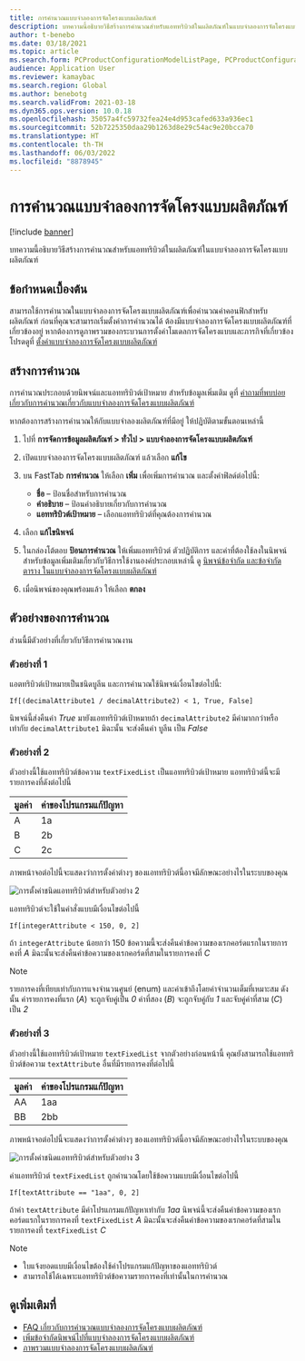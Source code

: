 ```yaml
---
title: การคำนวณแบบจำลองการจัดโครงแบบผลิตภัณฑ์
description: บทความนี้อธิบายวิธีสร้างการคำนวณสำหรับแอททริบิวต์ในผลิตภัณฑ์ในแบบจำลองการจัดโครงแบบผลิตภัณฑ์
author: t-benebo
ms.date: 03/18/2021
ms.topic: article
ms.search.form: PCProductConfigurationModelListPage, PCProductConfigurationModelDetails
audience: Application User
ms.reviewer: kamaybac
ms.search.region: Global
ms.author: benebotg
ms.search.validFrom: 2021-03-18
ms.dyn365.ops.version: 10.0.18
ms.openlocfilehash: 35057a4fc59732fea24e4d953cafed633a936ec1
ms.sourcegitcommit: 52b7225350daa29b1263d8e29c54ac9e20bcca70
ms.translationtype: HT
ms.contentlocale: th-TH
ms.lasthandoff: 06/03/2022
ms.locfileid: "8878945"
---
```

# <a name="product-configuration-model-calculations"></a>การคำนวณแบบจำลองการจัดโครงแบบผลิตภัณฑ์

[!include [banner](../includes/banner.md)]

บทความนี้อธิบายวิธีสร้างการคำนวณสำหรับแอททริบิวต์ในผลิตภัณฑ์ในแบบจำลองการจัดโครงแบบผลิตภัณฑ์

## <a name="prerequisites"></a>ข้อกำหนดเบื้องต้น

สามารถใช้การคำนวณในแบบจำลองการจัดโครงแบบผลิตภัณฑ์เพื่อคำนวณค่าคอนฟิกสำหรับผลิตภัณฑ์ ก่อนที่คุณจะสามารถเริ่มตั้งค่าการคํานวณได้ ต้องมีแบบจำลองการจัดโครงแบบผลิตภัณฑ์ที่เกี่ยวข้องอยู่ หากต้องการดูภาพรวมของกระบวนการตั้งค่าโมเดลการจัดโครงแบบและภารกิจที่เกี่ยวข้อง โปรดดูที่ [ตั้งค่าแบบจำลองการจัดโครงแบบผลิตภัณฑ์](set-up-maintain-product-configuration-model.md)

## <a name="create-a-calculation"></a>สร้างการคำนวณ

การคำนวณประกอบด้วยนิพจน์และแอททริบิวต์เป้าหมาย สำหรับข้อมูลเพิ่มเติม ดูที่ [คำถามที่พบบ่อยเกี่ยวกับการคำนวณเกี่ยวกับแบบจำลองการจัดโครงแบบผลิตภัณฑ์](calculate-product-configuration-models.md)

หากต้องการสร้างการคํานวณให้กับแบบจำลองผลิตภัณฑ์ที่มีอยู่ ให้ปฏิบัติตามขั้นตอนเหล่านี้

1. ไปที่ **การจัดการข้อมูลผลิตภัณฑ์ \> ทั่วไป \> แบบจำลองการจัดโครงแบบผลิตภัณฑ์**
1. เปิดแบบจำลองการจัดโครงแบบผลิตภัณฑ์ แล้วเลือก **แก้ไข**
1. บน FastTab **การคํานวณ** ให้เลือก **เพิ่ม** เพื่อเพิ่มการคํานวณ และตั้งค่าฟิลด์ต่อไปนี้:

    - **ชื่อ** – ป้อนชื่อสำหรับการคํานวณ
    - **คำอธิบาย** – ป้อนคำอธิบายเกี่ยวกับการคำนวณ
    - **แอททริบิวต์เป้าหมาย** – เลือกแอททริบิวต์ที่คุณต้องการคํานวณ

1. เลือก **แก้ไขนิพจน์**
1. ในกล่องโต้ตอบ **ป้อนการคํานวณ** ให้เพิ่มแอททริบิวต์ ตัวปฏิบัติการ และค่าที่ต้องใช้ลงในนิพจน์ สำหรับข้อมูลเพิ่มเติมเกี่ยวกับวิธีการใช้งานองค์ประกอบเหล่านี้ ดู [นิพจน์ข้อจำกัด และข้อจำกัดตาราง ในแบบจำลองการจัดโครงแบบผลิตภัณฑ์](expression-constraints-table-constraints-product-configuration-models.md)
1. เมื่อนิพจน์ของคุณพร้อมแล้ว ให้เลือก **ตกลง**

## <a name="calculation-examples"></a>ตัวอย่างของการคำนวณ

ส่วนนี้มีตัวอย่างที่เกี่ยวกับวิธีการคํานวณงาน

### <a name="example-1"></a>ตัวอย่างที่ 1

แอตทริบิวต์เป้าหมายเป็นชนิดบูลีน และการคำนวณใช้นิพจน์เงื่อนไขต่อไปนี้:

`If[(decimalAttribute1 / decimalAttribute2) < 1, True, False]`

นิพจน์นี้ส่งคืนค่า *True* มายังแอททริบิวต์เป้าหมายถ้า `decimalAttribute2` มีค่ามากกว่าหรือเท่ากับ `decimalAttribute1` มิฉะนั้น จะส่งคืนค่า บูลีน เป็น *False*

### <a name="example-2"></a>ตัวอย่างที่ 2

ตัวอย่างนี้ใช้แอททริบิวต์ข้อความ `textFixedList` เป็นแอททริบิวต์เป้าหมาย แอททริบิวต์นี้จะมีรายการคงที่ดังต่อไปนี้

| มูลค่า | ค่าของโปรแกรมแก้ปัญหา |
|---|---|
| A | 1a |
| B | 2b |
| C | 2c |

ภาพหน้าจอต่อไปนี้จะแสดงว่าการตั้งค่าต่างๆ ของแอททริบิวต์นี้อาจมีลักษณะอย่างไรในระบบของคุณ

![การตั้งค่าชนิดแอททริบิวต์สำหรับตัวอย่าง 2](media/model-calculations-example2.png "การตั้งค่าชนิดแอททริบิวต์สำหรับตัวอย่าง 2")

แอททริบิวต์จะใช้ในคำสั่งแบบมีเงื่อนไขต่อไปนี้

`If[integerAttribute < 150, 0, 2]`

ถ้า `integerAttribute` น้อยกว่า 150 ข้อความนี้จะส่งคืนค่าข้อความของเรกคอร์ดแรกในรายการคงที่ *A* มิฉะนั้นจะส่งคืนค่าข้อความของเรกคอร์ดที่สามในรายการคงที่ *C*

> [!NOTE]
> รายการคงที่เทียบเท่ากับการแจงจํานวนศูนย์ (enum) และค่าเข้าถึงโดยค่าจํานวนเต็มที่เหมาะสม ดังนั้น ค่ารายการคงที่แรก (*A*) จะถูกจับคู่เป็น *0* ค่าที่สอง (*B*) จะถูกจับคู่กับ *1* และจับคู่ค่าที่สาม (*C*) เป็น *2*

### <a name="example-3"></a>ตัวอย่างที่ 3

ตัวอย่างนี้ใช้แอททริบิวต์เป้าหมาย `textFixedList` จากตัวอย่างก่อนหน้านี้ คุณยังสามารถใช้แอททริบิวต์ข้อความ `textAttribute` อื่นที่มีรายการคงที่ต่อไปนี้

| มูลค่า | ค่าของโปรแกรมแก้ปัญหา |
|---|---|
| AA | 1aa |
| BB | 2bb |

ภาพหน้าจอต่อไปนี้จะแสดงว่าการตั้งค่าต่างๆ ของแอททริบิวต์นี้อาจมีลักษณะอย่างไรในระบบของคุณ

![การตั้งค่าชนิดแอททริบิวต์สำหรับตัวอย่าง 3](media/model-calculations-example3.png "การตั้งค่าชนิดแอททริบิวต์สำหรับตัวอย่าง 3")

ค่าแอททริบิวต์ `textFixedList` ถูกคํานวณโดยใช้ข้อความแบบมีเงื่อนไขต่อไปนี้

`If[textAttribute == "1aa", 0, 2]`

ถ้าค่า `textAttribute` มีค่าโปรแกรมแก้ปัญหาเท่ากับ *1aa* นิพจน์นี้จะส่งคืนค่าข้อความของเรกคอร์ดแรกในรายการคงที่ `textFixedList` *A* มิฉะนั้นจะส่งคืนค่าข้อความของเรกคอร์ดที่สามในรายการคงที่ `textFixedList` *C*

> [!NOTE]
> - ใบแจ้งยอดแบบมีเงื่อนไขต้องใช้ค่าโปรแกรมแก้ปัญหาของแอททริบิวต์
> - สามารถใช้ได้เฉพาะแอททริบิวต์ข้อความรายการคงที่เท่านั้นในการคํานวณ

## <a name="see-also"></a>ดูเพิ่มเติมที่

- [FAQ เกี่ยวกับการคำนวณแบบจำลองการจัดโครงแบบผลิตภัณฑ์](calculate-product-configuration-models.md)
- [เพิ่มข้อจำกัดนิพจน์ไปที่แบบจำลองการจัดโครงแบบผลิตภัณฑ์](tasks/add-expression-constraint-product-configuration-model.md)
- [ภาพรวมแบบจำลองการจัดโครงแบบผลิตภัณฑ์](product-configuration-models.md)
